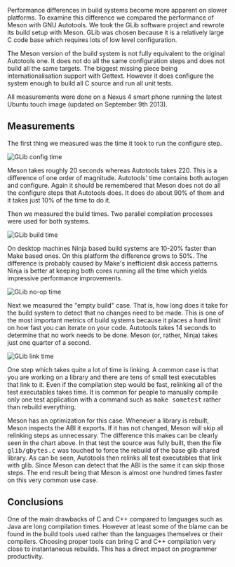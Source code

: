 Performance differences in build systems become more apparent on slower platforms. To examine this difference we compared the performance of Meson with GNU Autotools. We took the GLib software project and rewrote its build setup with Meson. GLib was chosen because it is a relatively large C code base which requires lots of low level configuration.

The Meson version of the build system is not fully equivalent to the original Autotools one. It does not do all the same configuration steps and does not build all the same targets. The biggest missing piece being internationalisation support with Gettext. However it does configure the system enough to build all C source and run all unit tests.

All measurements were done on a Nexus 4 smart phone running the latest Ubuntu touch image (updated on September 9th 2013).

Measurements
------

The first thing we measured was the time it took to run the configure step.

![GLib config time](https://sourceforge.net/p/meson/wiki/ARM%20performance%20test/attachment/glib_conf.png)

Meson takes roughly 20 seconds whereas Autotools takes 220. This is a difference of one order of magnitude. Autotools' time contains both autogen and configure. Again it should be remembered that Meson does not do all the configure steps that Autotools does. It does do about 90% of them and it takes just 10% of the time to do it. 

Then we measured the build times. Two parallel compilation processes were used for both systems.

![GLib build time](https://sourceforge.net/p/meson/wiki/ARM%20performance%20test/attachment/glib_build.png)

On desktop machines Ninja based build systems are 10-20% faster than Make based ones. On this platform the difference grows to 50%. The difference is probably caused by Make's inefficient disk access patterns. Ninja is better at keeping both cores running all the time which yields impressive performance improvements.

![GLib no-op time](https://sourceforge.net/p/meson/wiki/ARM%20performance%20test/attachment/glib_empty.png)

Next we measured the "empty build" case. That is, how long does it take for the build system to detect that no changes need to be made. This is one of the most important metrics of build systems because it places a hard limit on how fast you can iterate on your code. Autotools takes 14 seconds to determine that no work needs to be done. Meson (or, rather, Ninja) takes just one quarter of a second.

![GLib link time](https://sourceforge.net/p/meson/wiki/ARM%20performance%20test/attachment/glib_link.png)

One step which takes quite a lot of time is linking. A common case is that you are working on a library and there are tens of small test executables that link to it. Even if the compilation step would be fast, relinking all of the test executables takes time. It is common for people to manually compile only one test application with a command such as <tt>make sometest</tt> rather than rebuild everything.

Meson has an optimization for this case. Whenever a library is rebuilt, Meson inspects the ABI it exports. If it has not changed, Meson will skip all relinking steps as unnecessary. The difference this makes can be clearly seen in the chart above. In that test the source was fully built, then the file <tt>glib/gbytes.c</tt> was touched to force the rebuild of the base glib shared library. As can be seen, Autotools then relinks all test executables that link with glib. Since Meson can detect that the ABI is the same it can skip those steps. The end result being that Meson is almost one hundred times faster on this very common use case.

Conclusions
-----

One of the main drawbacks of C and C++ compared to languages such as Java are long compilation times. However at least some of the blame can be found in the build tools used rather than the languages themselves or their compilers. Choosing proper tools can bring C and C++ compilation very close to instantaneous rebuilds. This has a direct impact on programmer productivity.